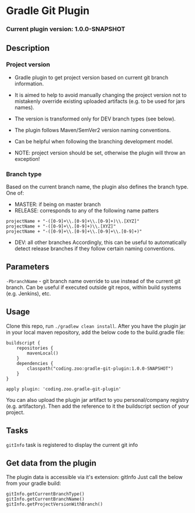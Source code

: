 # Gradle Git Plugin

### Current plugin version: 1.0.0-SNAPSHOT

## Description
### Project version
- Gradle plugin to get project version based on current git branch information.
- It is aimed to help to avoid manually changing the project version not to mistakenly override existing uploaded artifacts (e.g. to be used for jars names).

- The version is transformed only for DEV branch types (see below).
- The plugin follows Maven/SemVer2 version naming conventions.
- Can be helpful when following the branching development model.

- NOTE: project version should be set, otherwise the plugin will throw an exception!
### Branch type
Based on the current branch name, the plugin also defines the branch type. 
One of:
- MASTER: if being on master branch
- RELEASE: corresponds to any of the following name patters
```
projectName + "-([0-9]+\\.[0-9]+\\.[0-9]+)\\.[XYZ]"
projectName + "-([0-9]+\\.[0-9]+)\\.[XYZ]"
projectName + "-([0-9]+\\.[0-9]+\\.[0-9]+\\.[0-9]+)"
```
- DEV: all other branches
Accordingly, this can be useful to automatically detect release branches if they follow certain naming conventions.

## Parameters
`-PbranchName` - git branch name override to use instead of the current git branch.
Can be useful if executed outside git repos, within build systems (e.g. Jenkins), etc.

## Usage
Clone this repo, run `./gradlew clean install`. After you have the plugin jar in your local maven repository, add the below code to the build.gradle file:
```
buildscript {
    repositories {
        mavenLocal()
    }
    dependencies {
        classpath("coding.zoo:gradle-git-plugin:1.0.0-SNAPSHOT")
    }
}

apply plugin: 'coding.zoo.gradle-git-plugin'
```
You can also upload the plugin jar artifact to you personal/company registry (e.g. artifactory). 
Then add the reference to it the buildscript section of your project.

## Tasks
`gitInfo` task is registered to display the current git info 

## Get data from the plugin
The plugin data is accessible via it's extension: gitInfo
Just call the below from your gradle build:
```
gitInfo.getCurrentBranchType()
gitInfo.getCurrentBranchName()
gitInfo.getProjectVersionWithBranch()
```